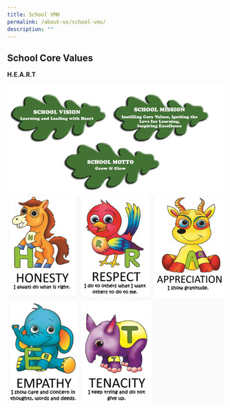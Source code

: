 ```yaml
---
title: School VMH
permalink: /about-us/school-vmv/
description: ""
---
```

## School Core Values 
<p 
	 style=“text-align:center;“><strong>H.E.A.R.T</strong></p>

![](/images/visionmissionvalue1.png)
![](/images/vmh2.png)